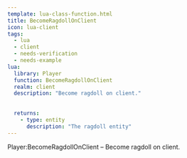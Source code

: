 ```yaml
---
template: lua-class-function.html
title: BecomeRagdollOnClient
icon: lua-client
tags:
  - lua
  - client
  - needs-verification
  - needs-example
lua:
  library: Player
  function: BecomeRagdollOnClient
  realm: client
  description: "Become ragdoll on client."
  
  
  returns:
    - type: entity
      description: "The ragdoll entity"
---
```


<div class="lua__search__keywords">
Player:BecomeRagdollOnClient &#x2013; Become ragdoll on client.
</div>
